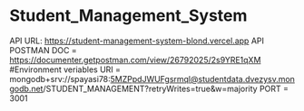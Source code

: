 # Student_Management_System


API URL:  https://student-management-system-blond.vercel.app
API POSTMAN DOC  = https://documenter.getpostman.com/view/26792025/2s9YRE1qXM
#Environment veriables
URI = mongodb+srv://spayasi78:5MZPpdJWUFgsrmql@studentdata.dvezysv.mongodb.net/STUDENT_MANAGEMENT?retryWrites=true&w=majority
PORT = 3001
